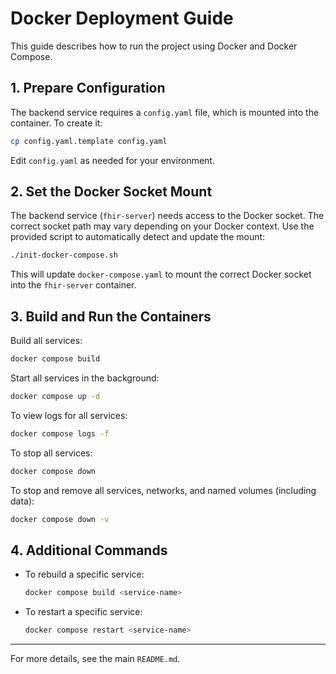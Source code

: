 # Docker Deployment Guide

This guide describes how to run the project using Docker and Docker Compose.

## 1. Prepare Configuration

The backend service requires a `config.yaml` file, which is mounted into the container. To create it:

```bash
cp config.yaml.template config.yaml
```
Edit `config.yaml` as needed for your environment.

## 2. Set the Docker Socket Mount

The backend service (`fhir-server`) needs access to the Docker socket. The correct socket path may vary depending on your Docker context. Use the provided script to automatically detect and update the mount:

```bash
./init-docker-compose.sh
```
This will update `docker-compose.yaml` to mount the correct Docker socket into the `fhir-server` container.

## 3. Build and Run the Containers

Build all services:

```bash
docker compose build
```

Start all services in the background:

```bash
docker compose up -d
```

To view logs for all services:

```bash
docker compose logs -f
```

To stop all services:

```bash
docker compose down
```

To stop and remove all services, networks, and named volumes (including data):

```bash
docker compose down -v
```

## 4. Additional Commands

- To rebuild a specific service:
  ```bash
  docker compose build <service-name>
  ```
- To restart a specific service:
  ```bash
  docker compose restart <service-name>
  ```

---

For more details, see the main `README.md`.
